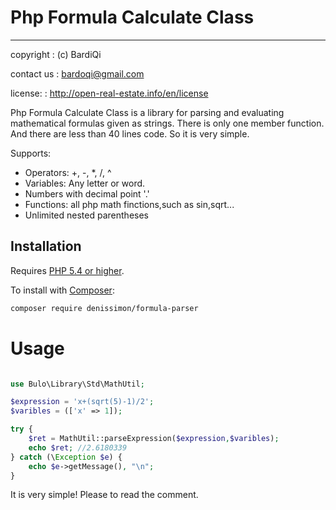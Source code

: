 # Php Formula Calculate Class

----------------
copyright	:	(c) BardiQi

contact us	:	bardoqi@gmail.com 

license:	:	http://open-real-estate.info/en/license

Php Formula Calculate Class is a library for parsing and evaluating mathematical formulas given as strings.
There is only one member function. And there are less than 40 lines code. So it is very simple. 



Supports:

* Operators: +, -, *, /, ^
* Variables: Any letter or word.
* Numbers with decimal point '.'
* Functions: all php math finctions,such as sin,sqrt...
* Unlimited nested parentheses

Installation
------------

Requires [PHP 5.4 or higher](http://php.net).

To install with [Composer](https://getcomposer.org):

``` sh
composer require denissimon/formula-parser
```


# Usage

``` php

use Bulo\Library\Std\MathUtil;

$expression = 'x+(sqrt(5)-1)/2';
$varibles = (['x' => 1]);

try {
    $ret = MathUtil::parseExpression($expression,$varibles);
    echo $ret; //2.6180339
} catch (\Exception $e) {
    echo $e->getMessage(), "\n";
}
```

It is very simple! Please to read the comment.

